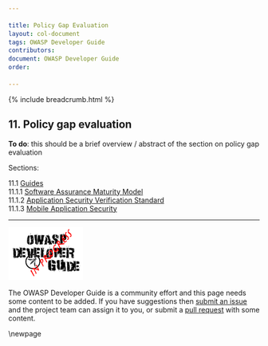 ```yaml
---

title: Policy Gap Evaluation
layout: col-document
tags: OWASP Developer Guide
contributors:
document: OWASP Developer Guide
order:

---
```


{% include breadcrumb.html %}

## 11. Policy gap evaluation

**To do**: this should be a brief overview / abstract of the section on policy gap evaluation

Sections:

11.1 [Guides](#policy-gap-evaluation-guides)  
11.1.1 [Software Assurance Maturity Model](#software-assurance-maturity-model)  
11.1.2 [Application Security Verification Standard](#application-security-verification-standard)  
11.1.3 [Mobile Application Security](#mobile-application-security)  

----

![Developer Guide](../assets/images/dg_wip.png)

The OWASP Developer Guide is a community effort and this page needs some content to be added.
If you have suggestions then [submit an issue][issue1300] and the project team can assign it to you,
or submit a [pull request][pr] with some content.

[issue1300]: https://github.com/OWASP/www-project-developer-guide/issues/new?labels=enhancement&template=request.md&title=Update:%2013-policy-gap-evaluation/00-toc
[pr]: https://github.com/OWASP/www-project-developer-guide/pulls

\newpage
